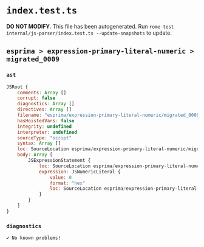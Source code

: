 # `index.test.ts`

**DO NOT MODIFY**. This file has been autogenerated. Run `rome test internal/js-parser/index.test.ts --update-snapshots` to update.

## `esprima > expression-primary-literal-numeric > migrated_0009`

### `ast`

```javascript
JSRoot {
	comments: Array []
	corrupt: false
	diagnostics: Array []
	directives: Array []
	filename: "esprima/expression-primary-literal-numeric/migrated_0009/input.js"
	hasHoistedVars: false
	integrity: undefined
	interpreter: undefined
	sourceType: "script"
	syntax: Array []
	loc: SourceLocation esprima/expression-primary-literal-numeric/migrated_0009/input.js 1:0-1:4
	body: Array [
		JSExpressionStatement {
			loc: SourceLocation esprima/expression-primary-literal-numeric/migrated_0009/input.js 1:0-1:4
			expression: JSNumericLiteral {
				value: 0
				format: "hex"
				loc: SourceLocation esprima/expression-primary-literal-numeric/migrated_0009/input.js 1:0-1:3
			}
		}
	]
}
```

### `diagnostics`

```
✔ No known problems!

```

